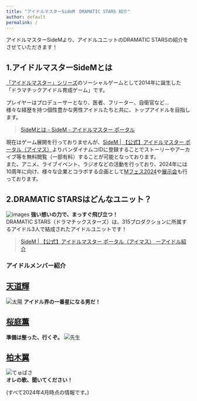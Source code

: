```yaml
---
title: "アイドルマスターSideM　DRAMATIC STARS 紹介"
author: default
permalink: /
---
```


アイドルマスターSideMより、アイドルユニットのDRAMATIC STARSの紹介をさせていただきます！      

## 1.アイドルマスターSideMとは    
[「アイドルマスター」シリーズ](https://idolmaster-official.jp/about)のソーシャルゲームとして2014年に誕生した「ドラマチックアイドル育成ゲーム」です。    

プレイヤーはプロデューサーとなり、医者、フリーター、自衛官など...  
様々な経歴を持つ個性豊かな男性アイドルたちと共に、トップアイドルを目指します。
> [SideMとは - SideM - アイドルマスター ポータル](https://idolmaster-official.jp/sidem/wsm)  

  現在はゲーム展開を行っておりませんが、[SideM | 【公式】アイドルマスター ポータル（アイマス）](https://idolmaster-official.jp/sidem)よりバンダイナムコIDに登録することでストーリーやアーカイブ等を無料閲覧（一部有料）することが可能となっております。  
  また、アニメ、ライブイベント、ラジオなどの活動を行っており、2024年には10周年に向け、様々な企業とコラボする企画として[Mフェス2024](https://idolmaster-official.jp/sidem/mfes/2024)や[展示会](https://www.sidem.idolmaster-exhibition.com/)も行っております。
        
## 2.DRAMATIC STARSはどんなユニット？    
![images](https://idolmaster-official.jp/assets/img/sidem/vender/idol/ds/main_pc.png)
**強い想いの力で、まっすぐ飛び立つ！**  
DRAMATIC STARS（ドラマチックスターズ）は、315プロダクションに所属するアイドル3人で結成されたアイドルユニットです！  
>[SideM | 【公式】アイドルマスター ポータル（アイマス）
ーアイドル紹介](https://idolmaster-official.jp/sidem/idol#f2)

### アイドルメンバー紹介      

## **[天道輝](https://idolmaster-official.jp/sidem/idol/teru)**   
![太陽](https://idolmaster-official.jp/assets/img/sidem/vender/idol/ds/icon_1.jpg) 
**アイドル界の一番星になる男だ！**  


## **[桜庭薫](https://idolmaster-official.jp/sidem/idol/kaoru)**  
**準備は整った、行くぞ。**
![先生](https://idolmaster-official.jp/assets/img/sidem/vender/idol/ds/icon_2.jpg)  


## **[柏木翼](https://idolmaster-official.jp/sidem/idol/tsubasa)**  
![てゅばさ](https://idolmaster-official.jp/assets/img/sidem/vender/idol/ds/icon_3.jpg)   
**オレの歌、聞いてください！**  


(すべて2024年4月時点の情報です。)  
